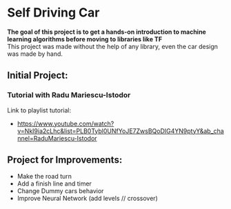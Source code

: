 # Self Driving Car

**The goal of this project is to get a hands-on introduction to machine learning algorithms before moving to libraries like TF** </br>
This project was made without the help of any library, even the car design was made by hand.

## Initial Project:
### Tutorial with Radu Mariescu-Istodor
Link to playlist tutorial:
- https://www.youtube.com/watch?v=NkI9ia2cLhc&list=PLB0Tybl0UNfYoJE7ZwsBQoDIG4YN9ptyY&ab_channel=RaduMariescu-Istodor


## Project for Improvements:
- Make the road turn
- Add a finish line and timer
- Change Dummy cars behavior
- Improve Neural Network (add levels // crossover)




